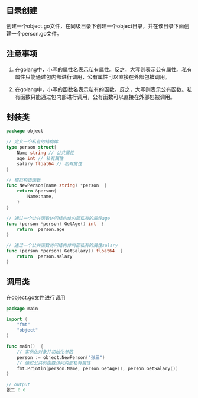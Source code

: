 ## 目录创建

创建一个object.go文件，在同级目录下创建一个object目录，并在该目录下面创建一个person.go文件。

## 注意事项

1. 在golang中，小写的属性名表示私有属性。反之，大写则表示公有属性。私有属性只能通过包内部进行调用，公有属性可以直接在外部包被调用。

2. 在golang中，小写的函数名表示私有的函数。反之，大写则表示公有函数。私有函数只能通过包内部进行调用，公有函数可以直接在外部包被调用。

## 封装类

```go
package object

// 定义一个私有的结构体
type person struct{
	Name string // 公共属性
	age int // 私有属性
	salary float64 // 私有属性
}

// 模拟构造函数
func NewPerson(name string) *person  {
	return &person{
		Name:name,
	}
}

// 通过一个公共函数访问结构体内部私有的属性age
func (person *person) GetAge() int  {
	return  person.age
}

// 通过一个公共函数访问结构体内部私有的属性salary
func (person *person) GetSalary() float64  {
	return  person.salary
}
```

## 调用类

在object.go文件进行调用
```go
package main

import (
	"fmt"
	"object"
)

func main()  {
	// 实例化对象并初始化参数
	person := object.NewPerson("张三")
	// 通过公共的函数访问内部私有属性
	fmt.Println(person.Name, person.GetAge(), person.GetSalary())
}
```
```go
// output
张三 0 0
```